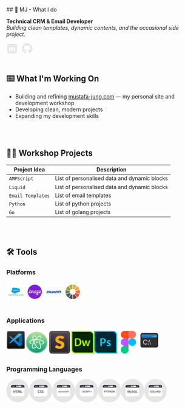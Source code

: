 <!DOCTYPE html>

<html>
  <head>
   <link rel="stylesheet" type="text/css" href="https://github.com/mjgodzilla86/mjgodzilla86/blob/main/style.css">
  </head>
    <body>
      ## 🦖 MJ - What I do

**Technical CRM & Email Developer**  
*Building clean templates, dynamic contents, and the occasional side project.*

<a href="https://www.linkedin.com/in/mustafajung/">
  <img align="left" alt="LinkedIn" width="30px" style="padding-right:10px;" src="images/social-media/linkedin-logo.png"/>
</a>
<a href="https://github.com/mjgodzilla86">
  <img align="left" alt="GitHub" width="30px" style="padding-right:10px;" src="images/social-media/github-logo.png"/>
</a>

<br/>
<br/>
<br/>

## ⌨️ What I'm Working On
- Building and refining [mustafa-jung.com](https://www.mustafa-jung.com) — my personal site and development workshop
- Developing clean, modern projects
- Expanding my development skills

<br/>
<br/>

## 👷‍♂️ Workshop Projects
| Project Idea | Description |
|--------|----------|
| `AMPScript` | List of personalised data and dynamic blocks |
| `Liquid` | List of personalised data and dynamic blocks |
| `Email Templates` | List of email templates |
| `Python` | List of python projects |
| `Go` | List of golang projects |

<br/>
<br/>

## 🛠 Tools  


### Platforms
  
<img align="left" alt="Salesforce Marketing Cloud" width="50px" style="" src="images/social-media/sfmc.png"/>
<img align="left" alt="Braze" width="50px" style="" src="images/social-media/braze.png"/>
<img align="left" alt="Blueshift" width="50px" style="" src="images/social-media/blueshift.png"/>
<img align="left" alt="Litmus" width="50px" style="" src="images/social-media/litmus.png"/> 

<br/>
<br/>
<br/>
<br/>  
  
### Applications

<img align="left" alt="VS Code" width="50px" style="" src="images/social-media/vscode.png"/>
<img align="left" alt="ATOM" width="12%" style="" src="images/social-media/atom.png"/>
<img align="left" alt="Sublime Text" width="12%" style="" src="images/social-media/sublimetext.png"/>
<img align="left" alt="Dreamweaver" width="12%" style="" src="images/social-media/dreamweaver.png"/>
<img align="left" alt="Photoshop" width="12%" style="" src="images/social-media/photoshop.png"/>
<img align="left" alt="Figma" width="12%" style="" src="images/social-media/figma.png"/>
<img align="left" alt="Command Prompt" width="50px" style="" src="images/social-media/commandprompt.png"/>  

<br/>
<br/>
<br/>
<br/>  
  
### Programming Languages

<img align="left" alt="HTML" width="12%" style="" src="images/social-media/html.png"/>
<img align="left" alt="CSS" width="12%" style="" src="images/social-media/css.png"/>
<img align="left" alt="Javascript" width="12%" style="" src="images/social-media/javascript.png"/>
<img align="left" alt="Scripting" width="12%" style="" src="images/social-media/script.png"/>
<img align="left" alt="Python" width="12%" style="" src="images/social-media/python.png"/>
<img align="left" alt="MySQL" width="12%" style="" src="images/social-media/mysql.png"/>
<img align="left" alt="Golang" width="12%" style="" src="images/social-media/golang.png"/>

<br/>
<br/>
<br/>
<br/>



<!---

- 👋 Hi, I’m @mjgodzilla86
- 👀 I’m interested in ...
- 🌱 I’m currently learning new technical skills...
- 💞️ I’m looking to collaborate on ...
- 📫 How to reach me ...
- 😄 Pronouns: ...
- ⚡ Fun fact: ...


mjgodzilla86/mjgodzilla86 is a ✨ special ✨ repository because its `README.md` (this file) appears on your GitHub profile.
You can click the Preview link to take a look at your changes.
--->

</body>
</html>
